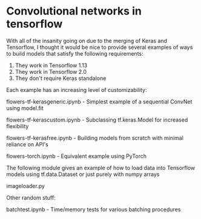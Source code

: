 # Convolutional networks in tensorflow

With all of the insanity going on due to the merging of Keras and Tensorflow, I thought it would be nice to provide several examples of ways to build models that satisfy the following requirements:

1) They work in Tensorflow 1.13
2) They work in Tensorflow 2.0
3) They don't require Keras standalone

Each example has an increasing level of customizability:

flowers-tf-kerasgeneric.ipynb - Simplest example of a sequential ConvNet using model.fit

flowers-tf-kerascustom.ipynb - Subclassing tf.keras.Model for increased flexibility

flowers-tf-kerasfree.ipynb - Building models from scratch with minimal reliance on API's

flowers-torch.ipynb - Equivalent example using PyTorch

The following module gives an example of how to load data into Tensorflow models using tf.data.Dataset or just purely with numpy arrays

imageloader.py

Other random stuff:

batchtest.ipynb - Time/memory tests for various batching procedures
